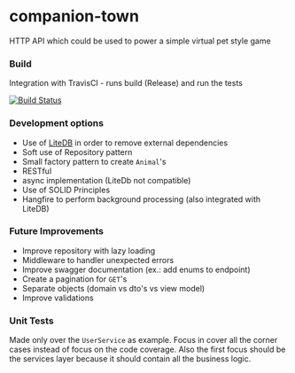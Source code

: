 # companion-town
HTTP API which could be used to power a simple virtual pet style game

### Build
Integration with TravisCI - runs build (Release) and run the tests

[![Build Status](https://travis-ci.org/oandreeeee/companion-town.svg?branch=master)](https://travis-ci.org/oandreeeee/companion-town)

### Development options 
* Use of [LiteDB](http://www.litedb.org/) in order to remove external dependencies
* Soft use of Repository pattern
* Small factory pattern to create `Animal`'s
* RESTful
* async implementation (LiteDb not compatible)
* Use of SOLID Principles
* Hangfire to perform background processing (also integrated with LiteDB)

### Future Improvements
* Improve repository with lazy loading
* Middleware to handler unexpected errors
* Improve swagger documentation (ex.: add enums to endpoint)
* Create a pagination for `GET`'s
* Separate objects (domain vs dto's vs view model)
* Improve validations

### Unit Tests
Made only over the `UserService` as example. Focus in cover all the corner cases instead of focus on the code coverage.
Also the first focus should be the services layer because it should contain all the business logic.
